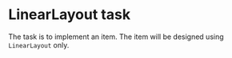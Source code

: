 # LinearLayout task
The task is to implement an item. The item will be designed using `LinearLayout` only.
